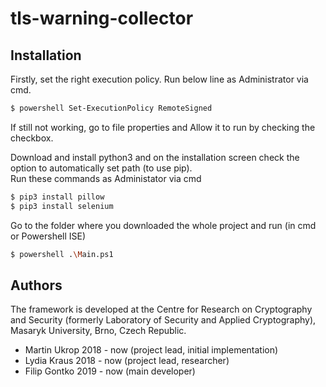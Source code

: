 # tls-warning-collector

## Installation
Firstly, set the right execution policy.
Run below line as Administrator via cmd.
```sh
$ powershell Set-ExecutionPolicy RemoteSigned
```
If still not working, go to file properties and Allow it to run by checking the checkbox.

Download and install python3 and on the installation screen check the option to automatically set path (to use pip).<br />
Run these commands as Administator via cmd
```sh
$ pip3 install pillow
$ pip3 install selenium
```

Go to the folder where you downloaded the whole project and run (in cmd or Powershell ISE)
```sh
$ powershell .\Main.ps1
```

## Authors
The framework is developed at the Centre for Research on Cryptography and Security (formerly Laboratory of Security and Applied Cryptography), Masaryk University, Brno, Czech Republic.
* Martin Ukrop 2018 - now (project lead, initial implementation)
* Lydia Kraus 2018 - now (project lead, researcher)
* Filip Gontko 2019 - now (main developer)
